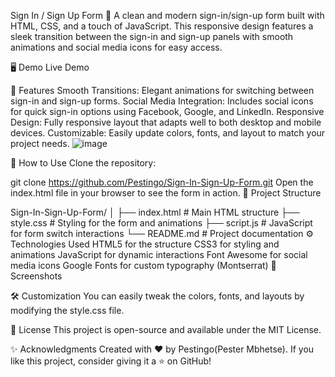 Sign In / Sign Up Form 🌟
A clean and modern sign-in/sign-up form built with HTML, CSS, and a touch of JavaScript. This responsive design features a sleek transition between the sign-in and sign-up panels with smooth animations and social media icons for easy access.

🖥️ Demo
Live Demo

🎯 Features
Smooth Transitions: Elegant animations for switching between sign-in and sign-up forms.
Social Media Integration: Includes social icons for quick sign-in options using Facebook, Google, and LinkedIn.
Responsive Design: Fully responsive layout that adapts well to both desktop and mobile devices.
Customizable: Easily update colors, fonts, and layout to match your project needs.
![image](https://github.com/user-attachments/assets/77374fa0-fb92-4452-a7da-1045b802fe74)

🚀 How to Use
Clone the repository:

git clone https://github.com/Pestingo/Sign-In-Sign-Up-Form.git
Open the index.html file in your browser to see the form in action.
📂 Project Structure

Sign-In-Sign-Up-Form/
│
├── index.html        # Main HTML structure
├── style.css         # Styling for the form and animations
├── script.js         # JavaScript for form switch interactions
└── README.md         # Project documentation
⚙️ Technologies Used
HTML5 for the structure
CSS3 for styling and animations
JavaScript for dynamic interactions
Font Awesome for social media icons
Google Fonts for custom typography (Montserrat)
📸 Screenshots


🛠️ Customization
You can easily tweak the colors, fonts, and layouts by modifying the style.css file.

📄 License
This project is open-source and available under the MIT License.

✨ Acknowledgments
Created with ❤️ by Pestingo(Pester Mbhetse). If you like this project, consider giving it a ⭐ on GitHub!
